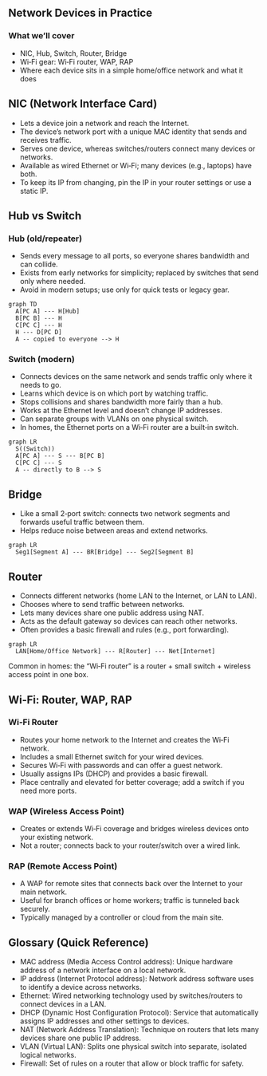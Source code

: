 ## Network Devices in Practice

### What we’ll cover
- NIC, Hub, Switch, Router, Bridge
- Wi‑Fi gear: Wi‑Fi router, WAP, RAP
- Where each device sits in a simple home/office network and what it does

## NIC (Network Interface Card)
 - Lets a device join a network and reach the Internet.
 - The device’s network port with a unique MAC identity that sends and receives traffic.
 - Serves one device, whereas switches/routers connect many devices or networks.
 - Available as wired Ethernet or Wi‑Fi; many devices (e.g., laptops) have both.
 - To keep its IP from changing, pin the IP in your router settings or use a static IP.


## Hub vs Switch

### Hub (old/repeater)
- Sends every message to all ports, so everyone shares bandwidth and can collide.
- Exists from early networks for simplicity; replaced by switches that send only where needed.
- Avoid in modern setups; use only for quick tests or legacy gear.

```mermaid
graph TD
  A[PC A] --- H[Hub]
  B[PC B] --- H
  C[PC C] --- H
  H --- D[PC D]
  A -- copied to everyone --> H
```

### Switch (modern)
- Connects devices on the same network and sends traffic only where it needs to go.
- Learns which device is on which port by watching traffic.
- Stops collisions and shares bandwidth more fairly than a hub.
- Works at the Ethernet level and doesn’t change IP addresses.
- Can separate groups with VLANs on one physical switch.
- In homes, the Ethernet ports on a Wi‑Fi router are a built‑in switch.

```mermaid
graph LR
  S((Switch))
  A[PC A] --- S --- B[PC B]
  C[PC C] --- S
  A -- directly to B --> S
```

## Bridge
- Like a small 2‑port switch: connects two network segments and forwards useful traffic between them.
- Helps reduce noise between areas and extend networks.

```mermaid
graph LR
  Seg1[Segment A] --- BR[Bridge] --- Seg2[Segment B]
```

## Router
- Connects different networks (home LAN to the Internet, or LAN to LAN).
- Chooses where to send traffic between networks.
- Lets many devices share one public address using NAT.
- Acts as the default gateway so devices can reach other networks.
- Often provides a basic firewall and rules (e.g., port forwarding).

```mermaid
graph LR
  LAN[Home/Office Network] --- R[Router] --- Net[Internet]
```

Common in homes: the “Wi‑Fi router” is a router + small switch + wireless access point in one box.

## Wi‑Fi: Router, WAP, RAP

### Wi‑Fi Router
- Routes your home network to the Internet and creates the Wi‑Fi network.
- Includes a small Ethernet switch for your wired devices.
- Secures Wi‑Fi with passwords and can offer a guest network.
- Usually assigns IPs (DHCP) and provides a basic firewall.
- Place centrally and elevated for better coverage; add a switch if you need more ports.

### WAP (Wireless Access Point)
- Creates or extends Wi‑Fi coverage and bridges wireless devices onto your existing network.
- Not a router; connects back to your router/switch over a wired link.

### RAP (Remote Access Point)
- A WAP for remote sites that connects back over the Internet to your main network.
- Useful for branch offices or home workers; traffic is tunneled back securely.
- Typically managed by a controller or cloud from the main site.

## Glossary (Quick Reference)
- MAC address (Media Access Control address): Unique hardware address of a network interface on a local network.
- IP address (Internet Protocol address): Network address software uses to identify a device across networks.
- Ethernet: Wired networking technology used by switches/routers to connect devices in a LAN.
- DHCP (Dynamic Host Configuration Protocol): Service that automatically assigns IP addresses and other settings to devices.
- NAT (Network Address Translation): Technique on routers that lets many devices share one public IP address.
- VLAN (Virtual LAN): Splits one physical switch into separate, isolated logical networks.
- Firewall: Set of rules on a router that allow or block traffic for safety.